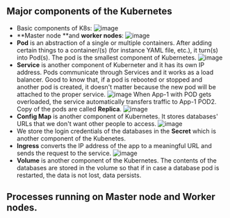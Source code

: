## Major components of the Kubernetes

- Basic components of K8s:
  ![image](https://github.com/iemad/Learning-DevOps-2023/assets/17620076/0adf151d-ee55-4a92-8bac-72596365c552)
- **Master node **and **worker nodes**:
  ![image](https://github.com/iemad/Learning-DevOps-2023/assets/17620076/4d4f46c1-13ef-4063-a06e-40d944fe0784)
- **Pod** is an abstraction of a single or multiple containers. After adding certain things to a container/(s) (for instance YAML file, etc.), it turn(s) into Pod(s). The pod is the smallest component of Kubernetes.
  ![image](https://github.com/iemad/Learning-DevOps-2023/assets/17620076/16a87903-288d-495d-92fa-1872ecf64d4a)
- **Service** is another component of Kuberneter and it has its own IP address. Pods communicate through Services and it works as a load balancer. Good to know that, if a pod is rebooted or stopped and another pod is created, it doesn't matter because the new pod will be attached to the proper service.
  ![image](https://github.com/iemad/Learning-DevOps-2023/assets/17620076/91e04811-bd79-407c-a8cc-654d34e85a16)
  When App-1 with POD gets overloaded, the service automatically transfers traffic to App-1 POD2. Copy of the pods are called **Replica**.
  ![image](https://github.com/iemad/Learning-DevOps-2023/assets/17620076/77593029-6671-4c7d-b6bc-8797fbe1fbf1)
- **Config Map** is another component of Kubernetes. It stores databases' URLs that we don't want other people to access.
  ![image](https://github.com/iemad/Learning-DevOps-2023/assets/17620076/2132813f-6197-489d-9785-1a6fb1ee5a35)
- We store the login credentials of the databases in the **Secret** which is another component of the Kubenetes.
- **Ingress** converts the IP address of the app to a meaningful URL and sends the request to the service.
  ![image](https://github.com/iemad/Learning-DevOps-2023/assets/17620076/d8f9555f-f87f-4295-b359-320efb5e8bec)
- **Volume** is another component of the Kubernetes. The contents of the databases are stored in the volume so that if in case a database pod is restarted, the data is not lost, data persists.

## Processes running on Master node and Worker nodes.
  
